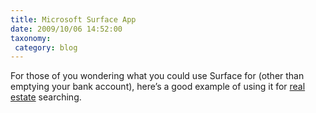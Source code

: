 ```yaml
---
title: Microsoft Surface App
date: 2009/10/06 14:52:00
taxonomy: 
 category: blog 
---
```


For those of you wondering what you could use Surface for (other than emptying your bank account), here’s a good example of using it for [real estate](http://blogs.msdn.com/surface/archive/2009/10/05/coldwell-banker-proof-of-concept.aspx) searching.

